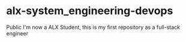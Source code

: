 # alx-system_engineering-devops
 Public I'm now a ALX Student, this is my first repository as a full-stack engineer

